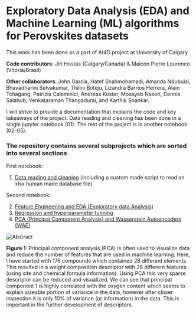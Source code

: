 # Exploratory Data Analysis (EDA) and Machine Learning (ML) algorithms for Perovskites datasets

This work has been done as a part of AI4D project at University of Calgary

**Code contributors**: Jiri Hostas (Calgary/Canada) & Maicon Pierre Lourenco (Vitória/Brasil)

**Other collaborators**: John Garcia, Hatef Shahmohamadi, Amanda Ndubuisi, Bhavadharini Selvakumar, Thilini Boteju, Lizandra Barrios Herrera, Alain Tchagang, Patrizia Calaminici, Andreas Koster, Mosayeb Naseri, Dennis Salahub, Venkataraman Thangadurai, and Karthik Shankar.

I will strive to provide a documentation that explains the code and key takeaways of the project. Data reading and cleaning has been done in a single jupyter notebook (01). The rest of the project is in another notebook (02-05).


### The repository contains several subprojects which are sorted into several sections

First notebook:
1. [Data reading and cleaning](https://github.com/jiri-hostas/EDA-and-ML-for-Perovskites/blob/master/01-Data-reading-and-cleaning) (including a custom made script to read an xlsx human made database file)

Second notebook:

2. [Feature Engineering and EDA (Exploratory data Analysis)](https://github.com/jiri-hostas/EDA-and-ML-for-Perovskites/tree/master/02-Feature-engineering)
4. [Regression and hyperparameter tunning](https://github.com/jiri-hostas/EDA-and-ML-for-Perovskites/tree/master/03-Regression)
5. [PCA (Principal Component Analysis) and Wasserstein Autoencoders (WAE)](https://github.com/jiri-hostas/EDA-and-ML-for-Perovskites/tree/master/04-PCA-and-WAE)

![Abstract](https://github.com/jiri-hostas/EDA-and-ML-for-Perovskites/blob/master/Graphics/Abstract.jpg)

**Figure 1**: Principal component analysis (PCA) is often used to visualize data and reduce the number of features that are used in machine learning. Here, I have started with 176 compounds which contained 28 different elements. This resulted in a weight composition descriptor with 28 different features (using site and chemical formula information). Using PCA this very sparse descriptor can be reduced and visualized. We can see that principal component 1 is highly correlated with the oxygen content which seems to explain sizeable portion of variance in the data, however after closer inspection it is only 10% of variance (or information) in the data. This is important in the further development of descriptors.
